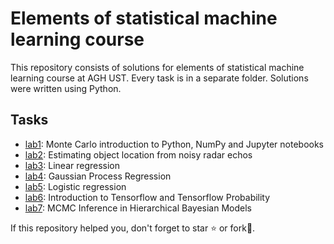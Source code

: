 # Elements of statistical machine learning course

This repository consists of solutions for elements of statistical machine learning course at AGH UST. Every task is in a separate folder. Solutions were written using Python.

## Tasks

- [lab1](https://github.com/pklatka/elements-of-statistical-ml-course/tree/main/lab01.ipynb): Monte Carlo introduction to Python, NumPy and Jupyter notebooks
- [lab2](https://github.com/pklatka/elements-of-statistical-ml-course/tree/main/lab02.ipynb): Estimating object location from noisy radar echos
- [lab3](https://github.com/pklatka/elements-of-statistical-ml-course/tree/main/lab03.ipynb): Linear regression
- [lab4](https://github.com/pklatka/elements-of-statistical-ml-course/tree/main/lab04.ipynb): Gaussian Process Regression
- [lab5](https://github.com/pklatka/elements-of-statistical-ml-course/tree/main/lab05.ipynb): Logistic regression
- [lab6](https://github.com/pklatka/elements-of-statistical-ml-course/tree/main/lab06.ipynb): Introduction to Tensorflow and Tensorflow Probability
- [lab7](https://github.com/pklatka/elements-of-statistical-ml-course/tree/main/lab07.ipynb): MCMC Inference in Hierarchical Bayesian Models

If this repository helped you, don't forget to star ⭐️ or fork🍴.
